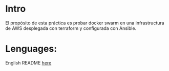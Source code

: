 # Intro

El propósito de esta práctica es probar docker swarm en una infrastructura de AWS desplegada con terraform y configurada con Ansible.

# Lenguages:

English README [here](README.md)